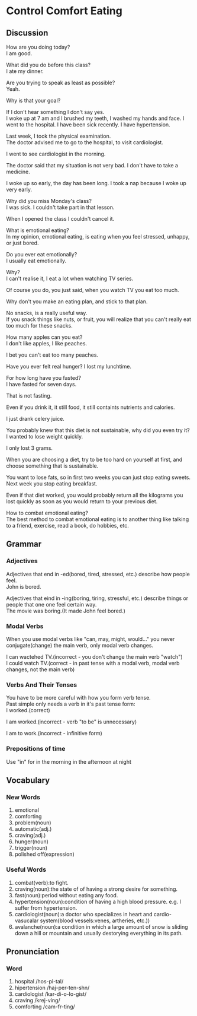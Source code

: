 # Control Comfort Eating
## Discussion
How are you doing today?  
I am good.  

What did you do before this class?  
I ate my dinner.  

Are you trying to speak as least as possible?  
Yeah.  

Why is that your goal?  

If I don't hear something I don't say yes.  
I woke up at 7 am and I brushed my teeth, I washed my hands and face.  I went to the hospital. I have been sick recently. I have hypertension.  

Last week, I took the physical examination.  
The doctor advised me to go to the hospital, to visit cardiologist.  

I went to see cardiologist in the morning.  

The doctor said that my situation is not very bad. I don't have to take a medicine.  

I woke up so early, the day has been long. I took a nap because I woke up very early.  

Why did you miss Monday's class?  
I was sick. I couldn't take part in that lesson.   

When I opened the class I couldn't cancel it.  

What is emotional eating?  
In my opinion, emotional eating, is eating when you feel stressed, unhappy, or just bored.  

Do you ever eat emotionally?  
I usually eat emotionally.  

Why?  
I can't realise it, I eat a lot when watching TV series.  

Of course you do, you just said, when you watch TV you eat too much.  

Why don't you make an eating plan, and stick to that plan.  

No snacks, is a really useful way.  
If you snack things like nuts, or fruit, you will realize that you can't really eat too much for these snacks.  

How many apples can you eat?  
I don't like apples, I like peaches.  

I bet you can't eat too many peaches.  

Have you ever felt real hunger? 
I lost my lunchtime.  

For how long have you fasted?  
I have fasted for seven days. 

That is not fasting.   

Even if you drink it, it still food, it still containts nutrients and calories.  

I just drank celery juice.  

You probably knew that this diet is not sustainable, why did you even try it?  
I wanted to lose weight quickly.  

I only lost 3 grams.  

When you are choosing a diet, try to be too hard on yourself at first, and choose something that is sustainable.  

You want to lose fats, so in first two weeks you can just stop eating sweets.  
Next week you stop eating breakfast.  

Even if that diet worked, you would probably return all the kilograms you lost quickly as soon as you would return to your previous diet.  

How to combat emotional eating?  
The best method to combat emotional eating is to another thing like talking to a friend, exercise, read a book, do hobbies, etc.  


## Grammar
### Adjectives
Adjectives that end in -ed(bored, tired, stressed, etc.) describe how people feel.  
John is bored.  

Adjectives that eind in -ing(boring, tiring, stressful, etc.) describe things or people that one one feel certain way.  
The movie was boring.(It made John feel bored.)   

### Modal Verbs
When you use modal verbs like "can, may, might, would..." you never conjugate(change) the main verb, only modal verb changes.  

I can wactehed TV.(incorrect - you don't change the main verb "watch")  
I could watch TV.(correct - in past tense with a modal verb, modal verb changes, not the main verb)  

### Verbs And Their Tenses
You have to be more careful with how you form verb tense.  
Past simple only needs a verb in it's past tense form:  
I worked.(correct)  

I am worked.(incorrect - verb "to be" is unnecessary)  

I am to work.(incorrect - infinitive form)

### Prepositions of time
Use "in" for 
in the morning
in the afternoon
at night

## Vocabulary
### New Words
1. emotional
1. comforting
1. problem(noun)
1. automatic(adj.)
1. craving(adj.)
1. hunger(noun)
1. trigger(noun)
1. polished off(expression)

### Useful Words
1. combat(verb):to fight.
1. craving(noun):the state of of having a strong desire for something.
1. fast(noun):period without eating any food.
1. hypertension(noun):condition of having a high blood pressure. e.g. I suffer from hypertension.
1. cardiologist(noun):a doctor who specializes in heart and cardio-vasucalar system(blood vessels:venes, artheries, etc.))
1. avalanche(noun):a condition in which a large amount of snow is sliding down a hill or mountain and usually destorying everything in its path.

## Pronunciation
### Word
1. hospital /hos-pi-tal/
1. hipertension /haj-per-ten-shn/
1. cardiologist /kar-di-o-lo-gist/
1. craving /krej-ving/
1. comforting /cam-fr-ting/
